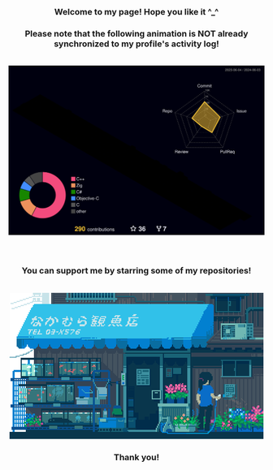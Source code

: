 <div align="center">
  <!--<img src="./typing.svg" alt="Typing SVG" />-->

  <br />
  
  <h3> Welcome to my page! Hope you like it ^_^ </h3>
    <h3> Please note that the following animation is NOT already synchronized to my profile's activity log! </h3>
  
  <br />
  
  <img src="./nRanzo_3d_contrib/profile-night-rainbow.svg" alt="Contribution Calendar"/>

  <br />
  <br />
  <br />

  <h3> You can support me by starring some of my repositories! </h3>

  <br />
  
  <img src="./thanks1.gif" width=auto height=auto />
  
  <br />
  
  <h3> Thank you! </h3>
</div>
